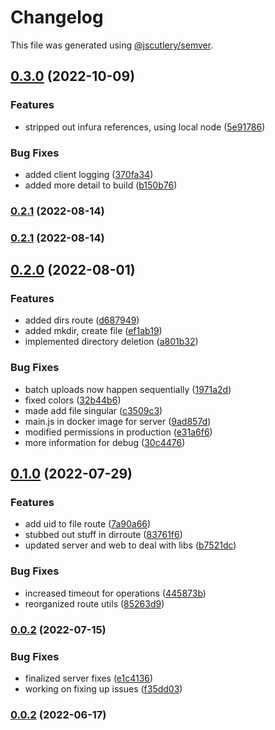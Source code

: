 # Changelog

This file was generated using [@jscutlery/semver](https://github.com/jscutlery/semver).

## [0.3.0](https://github.com/Crate-Network/crate/compare/@crate/server-0.2.1...@crate/server-0.3.0) (2022-10-09)


### Features

* stripped out infura references, using local node ([5e91786](https://github.com/Crate-Network/crate/commit/5e917869c6512769a5cb7d13909aade565bfdc07))


### Bug Fixes

* added client logging ([370fa34](https://github.com/Crate-Network/crate/commit/370fa345de754e6575cadc6034b1a2ab29c0fdac))
* added more detail to build ([b150b76](https://github.com/Crate-Network/crate/commit/b150b7649c4085d42b1a6c3e03b062d1ba67dde6))

### [0.2.1](https://github.com/Crate-Network/crate/compare/@crate/server-0.2.0...@crate/server-0.2.1) (2022-08-14)

### [0.2.1](https://github.com/Crate-Network/crate/compare/@crate/server-0.2.0...@crate/server-0.2.1) (2022-08-14)

## [0.2.0](https://github.com/Crate-Network/crate/compare/@crate/server-0.1.0...@crate/server-0.2.0) (2022-08-01)

### Features

- added dirs route ([d687949](https://github.com/Crate-Network/crate/commit/d6879490eaaa4d75686a248b79a40e43f793fa13))
- added mkdir, create file ([ef1ab19](https://github.com/Crate-Network/crate/commit/ef1ab19a614b0bc1242376aa0a0d2124adc85322))
- implemented directory deletion ([a801b32](https://github.com/Crate-Network/crate/commit/a801b3203b285fb3db3f3b3dc12bccf67e034fba))

### Bug Fixes

- batch uploads now happen sequentially ([1971a2d](https://github.com/Crate-Network/crate/commit/1971a2d0e732aea0a329f777d77c2d597698c2d0))
- fixed colors ([32b44b6](https://github.com/Crate-Network/crate/commit/32b44b62507017843631ead6fc5709a1ee9a6de4))
- made add file singular ([c3509c3](https://github.com/Crate-Network/crate/commit/c3509c3d795f360cec5847ad16c30914ec759fbc))
- main.js in docker image for server ([9ad857d](https://github.com/Crate-Network/crate/commit/9ad857d393cb9ac0d168e97fa41ae44bc919f1a4))
- modified permissions in production ([e31a6f6](https://github.com/Crate-Network/crate/commit/e31a6f66156f9b3b6f06edb07d1cf8f9273f8b2d))
- more information for debug ([30c4476](https://github.com/Crate-Network/crate/commit/30c44760286d489e34b0218992e34fc0e1908067))

## [0.1.0](https://github.com/Crate-Network/crate/compare/@crate/server-0.0.2...@crate/server-0.1.0) (2022-07-29)

### Features

- add uid to file route ([7a90a66](https://github.com/Crate-Network/crate/commit/7a90a665cb018e8689d977605df4b4d0ed2e6fe2))
- stubbed out stuff in dirroute ([83761f6](https://github.com/Crate-Network/crate/commit/83761f6494b6a79625d0722c0c02b758c429213c))
- updated server and web to deal with libs ([b7521dc](https://github.com/Crate-Network/crate/commit/b7521dc42d5842950c06014f36f0df0a4ad3343a))

### Bug Fixes

- increased timeout for operations ([445873b](https://github.com/Crate-Network/crate/commit/445873b96bfa9ccbd60ba4d0b28d4141b47a1f26))
- reorganized route utils ([85263d9](https://github.com/Crate-Network/crate/commit/85263d9256e6eacf82251cd69381675cd714cbb4))

### [0.0.2](https://github.com/Crate-Network/crate/compare/@crate/server-0.0.1...@crate/server-0.0.2) (2022-07-15)

### Bug Fixes

- finalized server fixes ([e1c4136](https://github.com/Crate-Network/crate/commit/e1c4136b5c2b00a7eaac5cfebf8976119fbda92a))
- working on fixing up issues ([f35dd03](https://github.com/Crate-Network/crate/commit/f35dd03761c0fc1a1e4cafd5cbfdb080300e5dd0))

### [0.0.2](https://github.com/Crate-Network/crate/compare/@crate/server-0.0.1...@crate/server-0.0.2) (2022-06-17)

